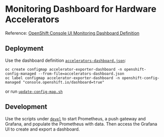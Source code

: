 # Monitoring Dashboard for Hardware Accelerators

Reference: [OpenShift Console UI Monitoring Dashboard Definition](https://access.redhat.com/solutions/7013854)

## Deployment

Use the dashboard definition [`accelerators-dashboard.json`](./accelerators-dashboard.json):

```console
oc create configmap accelerator-exporter-dashboard -n openshift-config-managed --from-file=accelerators-dashboard.json
oc label configmap accelerator-exporter-dashboard -n openshift-config-managed "console.openshift.io/dashboard=true"
```

or run [`update-config-map.sh`](./update-config-map.sh)

## Development

Use the scripts under [`devel`](./devel/) to start Prometheus, a push gateway and Grafana, and populate the Prometheus with data. Then access the Grafana UI to create and export a dashboard.